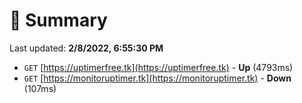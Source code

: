 # 📖 Summary
Last updated: **2/8/2022, 6:55:30 PM**

- `GET` [https://uptimerfree.tk](https://uptimerfree.tk) - **Up** (4793ms)
- `GET` [https://monitoruptimer.tk](https://monitoruptimer.tk) - **Down** (107ms)
